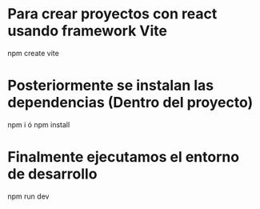 # Para crear proyectos con react usando framework Vite
npm create vite

# Posteriormente se instalan las dependencias (Dentro del proyecto)
npm i
ó
npm install

# Finalmente ejecutamos el entorno de desarrollo
npm run dev